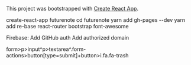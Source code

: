 This project was bootstrapped with [Create React App](https://github.com/facebookincubator/create-react-app).

create-react-app futurenote
cd futurenote
yarn add gh-pages --dev
yarn add re-base react-router bootstrap font-awesome

Firebase:
Add GitHub auth
Add authorized domain

form>p>input^p>textarea^.form-actions>button[type=submit]+button>i.fa.fa-trash